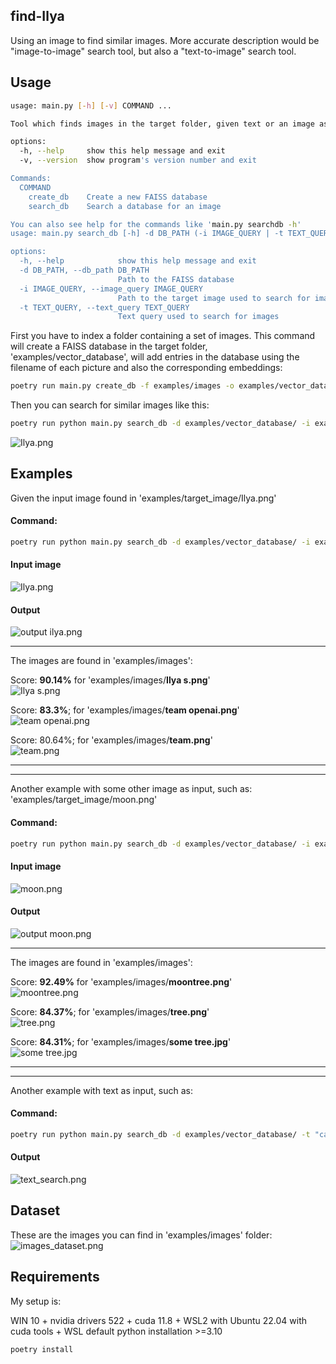 ## find-Ilya

Using an image to find similar images.
More accurate description would be "image-to-image" search tool, but also a "text-to-image" search tool.

## Usage

```bash
usage: main.py [-h] [-v] COMMAND ...

Tool which finds images in the target folder, given text or an image as input.

options:
  -h, --help     show this help message and exit
  -v, --version  show program's version number and exit

Commands:
  COMMAND
    create_db    Create a new FAISS database
    search_db    Search a database for an image

You can also see help for the commands like 'main.py searchdb -h'
usage: main.py search_db [-h] -d DB_PATH (-i IMAGE_QUERY | -t TEXT_QUERY)

options:
  -h, --help            show this help message and exit
  -d DB_PATH, --db_path DB_PATH
                        Path to the FAISS database
  -i IMAGE_QUERY, --image_query IMAGE_QUERY
                        Path to the target image used to search for images
  -t TEXT_QUERY, --text_query TEXT_QUERY
                        Text query used to search for images

```



First you have to index a folder containing a set of images. This command will create a FAISS database in the target folder,
'examples/vector_database', will add entries in the database using the filename of each picture and also the corresponding embeddings:

```bash
poetry run main.py create_db -f examples/images -o examples/vector_database
```

Then you can search for similar images like this:
```bash
poetry run python main.py search_db -d examples/vector_database/ -i examples/target_image/Ilya.png
```

![Ilya.png](resources/search_image_to_image.gif)

## Examples

Given the input image found in 'examples/target_image/Ilya.png'

#### Command:
```bash
poetry run python main.py search_db -d examples/vector_database/ -i examples/target_image/Ilya.png
```


#### Input image
![Ilya.png](examples%2Ftarget_image%2FIlya.png)

#### Output
![output ilya.png](resources%2Foutput%20ilya.png)

___
The images are found in 'examples/images':

Score: **90.14%** for 'examples/images/**Ilya s.png**' <br> 
![Ilya s.png](examples%2Fimages%2FIlya%20s.png)


Score: **83.3%**; for 'examples/images/**team openai.png**' <br>
![team openai.png](examples%2Fimages%2Fteam%20openai.png)

Score: 80.64%; for 'examples/images/**team.png**' <br>
![team.png](examples%2Fimages%2Fteam.png)

-----------------------------------------------------------------------------------------------
-----------------------------------------------------------------------------------------------
Another example with some other image as input, such as: <br>
'examples/target_image/moon.png'

#### Command:
```bash
poetry run python main.py search_db -d examples/vector_database/ -i examples/target_image/moon.png
```

#### Input image
![moon.png](examples%2Ftarget_image%2Fmoon.png)

#### Output 
![output moon.png](resources%2Foutput%20moon.png)

___
The images are found in 'examples/images':

Score: **92.49%** for 'examples/images/**moontree.png**' <br> 
![moontree.png](examples%2Fimages%2Fmoontree.png)


Score: **84.37%**; for 'examples/images/**tree.png**' <br>
![tree.png](examples%2Fimages%2Ftree.png)

Score: **84.31%**; for 'examples/images/**some tree.jpg**' <br>
![some tree.jpg](examples%2Fimages%2Fsome%20tree.jpg)


-----------------------------------------------------------------------------------------------
-----------------------------------------------------------------------------------------------
Another example with text as input, such as:

#### Command:
```bash
poetry run python main.py search_db -d examples/vector_database/ -t "car inside a building"
```

#### Output 
![text_search.png](resources/text_search.png)


## Dataset
These are the images you can find in 'examples/images' folder:
![images_dataset.png](resources%2Fimages_dataset.png)

## Requirements

My setup is:

WIN 10 + nvidia drivers 522 + cuda 11.8 + WSL2 with Ubuntu 22.04 with cuda tools + WSL default python installation >=3.10

```bash
poetry install
```
